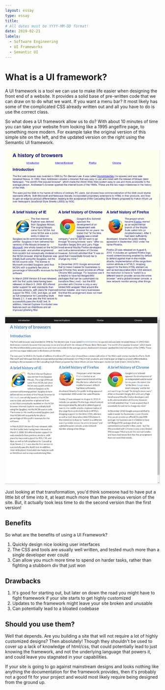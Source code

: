 ```yaml
---
layout: essay
type: essay
title: 
# All dates must be YYYY-MM-DD format!
date: 2019-02-21
labels:
  - Software Engineering
  - UI Frameworks
  - Semantic UI
---
```


<h1> What is a UI framework? </h1>

<p>A UI framework is a tool we can use to make life easier when designing the front end of a website. It provides a solid 
base of pre-written code that we can draw on to do what we want. If you want a menu bar? It most likely has some of the 
complicated CSS already written out and all you have to do is use the correct class. </p>

<p>So what does a UI framework allow us to do? With about 10 minutes of time you can take your website from looking like
a 1995 angelfire page, to something more modern. For example take the original version of this simple site on the left, and
the updated version on the right using the Semantic UI framework.
</p>
<div class="ui container center aligned">
<img class="ui medium center floated rounded image" src="../images/browserhistory-old.png">

<img class="ui medium center floated rounded image" src="../images/browserhistory-new.png">
</div>
<p>
Just looking at that transformation, you'd think someone had to have put a little bit of time into it, at least much more
than the previous version of the site. But, it actually took less time to do the second version than the first version!
</p>
<h2>Benefits</h2>
So what are the benefits of using a UI Framework? 
<ol>
  <li>Quickly design nice looking user interfaces</li>
  <li>The CSS and tools are usually well written, and tested much more than a single developer ever could</li>
  <li>Can allow you much more time to spend on harder tasks, rather than fighting a stubborn div that just won</li>
</ol>

<h2>Drawbacks</h2>

<ol>
  <li>It's good for starting out, but later on down the road you might have to fight framework if your site starts to get
  highly customized</li>
  <li>Updates to the framework might leave your site broken and unusable</li>
  <li>Can potentially lead to a bloated codebase</li>
</ol>

<h2>Should you use them?</h2>
Well that depends. Are you building a site that will not require a lot of highly customized designs?
Then absolutely! Though they shouldn't be used to cover up a lack of knowledge of html/css, that could potentially lead to 
just knowing the framework, and not the underlying language that powers it, and could leave you stagnated in your capabilities.

If your site is going to go against mainstream designs and looks nothing like anything the documentation for the framework provides,
then it's probably not a good fit for your project and would most likely require being designed from the ground up.

  